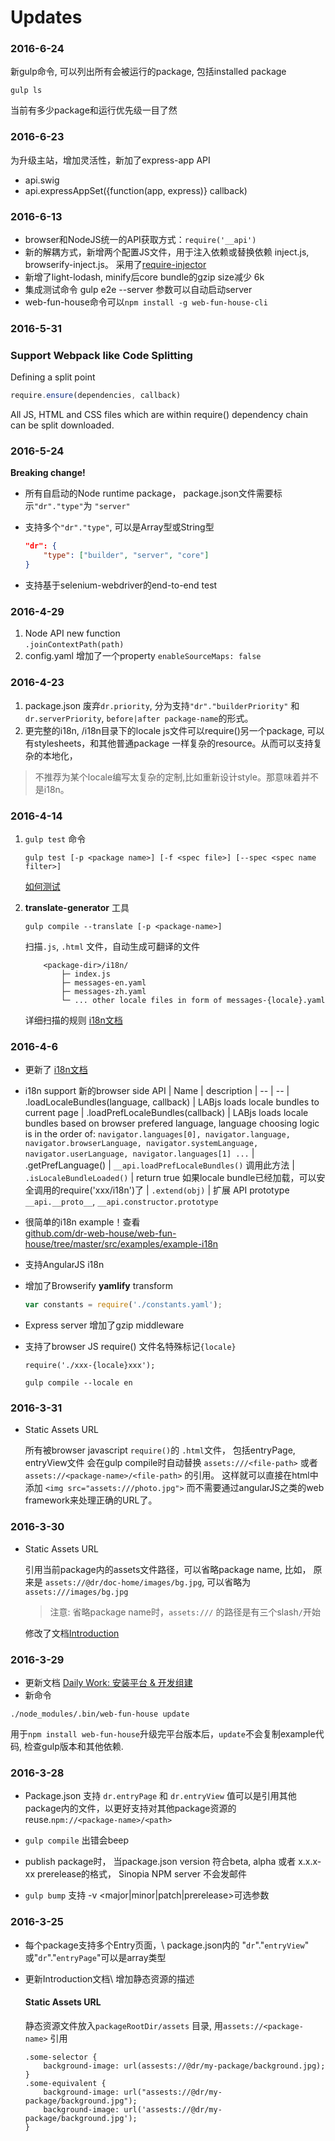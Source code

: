 Updates
=======
### 2016-6-24
新gulp命令, 可以列出所有会被运行的package, 包括installed package
```
gulp ls
```
当前有多少package和运行优先级一目了然

### 2016-6-23
为升级主站，增加灵活性，新加了express-app API
- api.swig
- api.expressAppSet({function(app, express)} callback)

### 2016-6-13
- browser和NodeJS统一的API获取方式：`require('__api')`
- 新的解耦方式，新增两个配置JS文件，用于注入依赖或替换依赖
	inject.js, browserify-inject.js。
	采用了[require-injector](https://www.npmjs.com/package/require-injector)
- 新增了light-lodash, minify后core bundle的gzip size减少 6k
- 集成测试命令 gulp e2e --server 参数可以自动启动server
- web-fun-house命令可以`npm install -g web-fun-house-cli`


### 2016-5-31
### Support Webpack like **Code Splitting**
Defining a split point
```js
require.ensure(dependencies, callback)
```
All JS, HTML and CSS files which are within require() dependency chain can be split downloaded.

### 2016-5-24
**Breaking change!**
- 所有自启动的Node runtime package， package.json文件需要标示`"dr"."type"`为 `"server"`

- 支持多个`"dr"."type"`, 可以是Array型或String型
	```json
	"dr": {
		"type": ["builder", "server", "core"]
	}
	```
- 支持基于selenium-webdriver的end-to-end test


### 2016-4-29
1. Node API new function\
	`.joinContextPath(path)`
2. config.yaml 增加了一个property `enableSourceMaps: false`

### 2016-4-23
1. package.json 废弃`dr.priority`, 分为支持`"dr"."builderPriority"` 和 `dr.serverPriority`, `before|after package-name`的形式。
2. 更完整的i18n, /i18n目录下的locale js文件可以require()另一个package, 可以有stylesheets，和其他普通package 一样复杂的resource。从而可以支持复杂的本地化，
> 不推荐为某个locale编写太复杂的定制,比如重新设计style。那意味着并不是i18n。

### 2016-4-14
1. `gulp test` 命令
	```
	gulp test [-p <package name>] [-f <spec file>] [--spec <spec name filter>]
	```

	[如何测试](/doc-home/index.html#/doc/test.md)
2. **translate-generator** 工具
	```
	gulp compile --translate [-p <package-name>]
	```
	扫描`.js`, `.html` 文件，自动生成可翻译的文件
	```
		<package-dir>/i18n/
			├─ index.js
			├─ messages-en.yaml
			├─ messages-zh.yaml
			└─ ... other locale files in form of messages-{locale}.yaml
	```
	详细扫描的规则 [i18n文档](/doc-home/index.html#/doc/i18n.md)

### 2016-4-6
- 更新了 [i18n文档](/doc-home/index.html#/doc/i18n.md)
- i18n support
	新的browser side API
	| Name | description
	| -- | --
	| .loadLocaleBundles(language, callback) | LABjs loads locale bundles to current page
	| .loadPrefLocaleBundles(callback) | LABjs loads locale bundles based on browser prefered language, language choosing logic is in the order of: `navigator.languages[0], navigator.language, navigator.browserLanguage, navigator.systemLanguage, navigator.userLanguage, navigator.languages[1] ...`
	| .getPrefLanguage() | `__api.loadPrefLocaleBundles()` 调用此方法
	| `.isLocaleBundleLoaded()` | return true 如果locale bundle已经加载，可以安全调用的require('xxx/i18n')了
	| `.extend(obj)` | 扩展 API prototype `__api.__proto__`,  `__api.constructor.prototype`
- 很简单的i18n example！查看\
	[github.com/dr-web-house/web-fun-house/tree/master/src/examples/example-i18n](https://github.com/dr-web-house/web-fun-house/tree/master/src/examples/example-i18n)

- 支持AngularJS i18n

- 增加了Browserify **yamlify** transform

	```javascript
	var constants = require('./constants.yaml');
	```
- Express server 增加了gzip middleware
- 支持了browser JS require() 文件名特殊标记`{locale}`
	```
	require('./xxx-{locale}xxx');
	```
	```
	gulp compile --locale en
	```

### 2016-3-31
- Static Assets URL

	所有被browser javascript `require()`的 `.html`文件， 包括entryPage, entryView文件 会在gulp compile时自动替换 `assets:///<file-path>` 或者 `assets://<package-name>/<file-path>` 的引用。
	这样就可以直接在html中添加 `<img src="assets:///photo.jpg">` 而不需要通过angularJS之类的web framework来处理正确的URL了。

### 2016-3-30
- Static Assets URL

	引用当前package内的assets文件路径，可以省略package name,
	比如， 原来是 `assets://@dr/doc-home/images/bg.jpg`, 可以省略为
	`assets:///images/bg.jpg`
	> 注意: 省略package name时，`assets:///` 的路径是有三个slash`/`开始

	修改了文档[Introduction](http://dr-web-house.github.io/#/doc/readme-cn.md)


### 2016-3-29
- 更新文档 [Daily Work: 安装平台 & 开发组建](/#/doc/run-platform-as-tool-cn.md)
- 新命令
```
./node_modules/.bin/web-fun-house update
```
用于`npm install web-fun-house`升级完平台版本后，`update`不会复制example代码, 检查gulp版本和其他依赖.

### 2016-3-28

-	Package.json 支持 `dr.entryPage` 和 `dr.entryView` 值可以是引用其他package内的文件，以更好支持对其他package资源的reuse.`npm://<package-name>/<path>`

-	`gulp compile` 出错会beep

-	publish package时， 当package.json version 符合beta, alpha 或者 x.x.x-xx prerelease的格式， Sinopia NPM server 不会发邮件

-	`gulp bump` 支持 -v <major|minor|patch|prerelease>可选参数

### 2016-3-25

-	每个package支持多个Entry页面，\\ package.json内的 "`dr`"."`entryView`" 或"`dr`"."`entryPage`"可以是array类型

-	更新Introduction文档\\ 增加静态资源的描述

	#### Static Assets URL

	静态资源文件放入`packageRootDir/assets` 目录, 用`assets://<package-name>` 引用

	```less
	.some-selector {
	    background-image: url(assests://@dr/my-package/background.jpg);
	}
	.some-equivalent {
	    background-image: url("assests://@dr/my-package/background.jpg");
	    background-image: url('assests://@dr/my-package/background.jpg');
	}
	```
